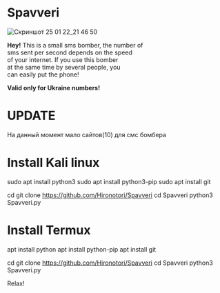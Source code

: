 # Spavveri

![Скриншот 25 01 22_21 46 50](https://user-images.githubusercontent.com/81866681/151057665-a5a9f411-2966-4fea-b79b-956a921ebfee.png)

<b>Hey!</b>
This is a small sms bomber, the number of<br/>
sms sent per second depends on the speed<br/>
of your internet. If you use this bomber<br/>
at the same time  by several people, you<br/>
can easily put the phone!

<b>Valid only for Ukraine numbers!</b>

# UPDATE

На данный момент мало сайтов(10) для смс бомбера 

# Install Kali linux

sudo apt install python3
sudo apt install python3-pip
sudo apt install git

cd
git clone https://github.com/Hironotori/Spavveri
cd Spavveri
python3 Spavveri.py

# Install Termux

apt install python
apt install python-pip
apt install git

cd
git clone https://github.com/Hironotori/Spavveri
cd Spavveri
python3 Spavveri.py

Relax! 
